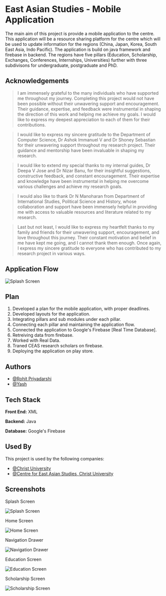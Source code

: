 
# East Asian Studies - Mobile Application

The main aim of this project is provide a mobile application to the centre. This application will be a resource sharing platform for the centre which will be used to update information for the regions (China, Japan, Korea, South East Asia, Indo Pacific). The application is build on java framework and firebase in backend. The regions have five pillars (Education, Scholarship, Exchanges, Conferences, Internships, Universities) further with three subdivisons for undergraduate, postgraduate and PhD. 


## Acknowledgements

> I am immensely grateful to the many individuals who have supported me throughout my journey. Completing this project would not have been possible without their unwavering support and encouragement. Their guidance, expertise, and feedback were instrumental in shaping the direction of this work and helping me achieve my goals. I would like to express my deepest appreciation to each of them for their contributions.

>I would like to express my sincere gratitude to the Department of Computer Science,  Dr Ashok Immanuel V and Dr Shoney Sebastian for their unwavering support throughout my research project. Their guidance and mentorship have been invaluable in shaping my research.

>I would like to extend my special thanks to my internal guides, Dr Deepa V Jose and Dr Nizar Banu, for their insightful suggestions, constructive feedback, and constant encouragement. Their expertise and knowledge have been instrumental in helping me overcome various challenges and achieve my research goals.

>I would also like to thank Dr N Manoharan from Department of International Studies, Political Science and History, whose collaboration and support have been immensely helpful in providing me with access to valuable resources and literature related to my research.

>Last but not least, I would like to express my heartfelt thanks to my family and friends for their unwavering support, encouragement, and love throughout this journey. Their constant motivation and belief in me have kept me going, and I cannot thank them enough.
Once again, I express my sincere gratitude to everyone who has contributed to my research project in various ways.


## Application Flow
![Splash Screen](https://github.com/Royalaviation18/East-Asian-Studies-App/blob/master/applicationFlow.png)

## Plan
1) Developed a plan for the mobile application, with proper deadlines.
2) Developed layouts for the application.
3) Integrating pillars and sub modules under each pillar.
4) Connecting each pillar and maintaining the application flow.
5) Connected the application to Google's Firebase [Real Time Database].
6) Retreiving data from firebase.
7) Worked with Real Data.
8) Traned CEAS research scholars on firebase.
9) Deploying the application on play store.






## Authors

- [@Rohit Priyadarshi](https://github.com/Royalaviation18)
- [@Yash](https://github.com/riyash0109/)


## Tech Stack

**Front End:** XML

**Backend:** Java

**Database:** Google's Firebase


## Used By

This project is used by the following companies:

- [@Christ University](https://christuniversity.in/)
- [@Centre for East Asian Studies, Christ University](https://m.christuniversity.in/center/C/ceas)


## Screenshots

Splash Screen

![Splash Screen](https://github.com/Royalaviation18/East-Asian-Studies-App/blob/master/splashScreen.jpeg)

Home Screen

![Home Screen](https://github.com/Royalaviation18/East-Asian-Studies-App/blob/master/homeScreen.jpeg)

Navigation Drawer

![Navigation Drawer](https://github.com/Royalaviation18/East-Asian-Studies-App/blob/master/navigation.png)

Education Screen

![Education Screen](https://github.com/Royalaviation18/East-Asian-Studies-App/blob/master/educationScreen.jpeg)

Scholarship Screen

![Scholarship Screen](https://github.com/Royalaviation18/East-Asian-Studies-App/blob/master/scholarShips.jpeg)



